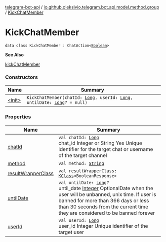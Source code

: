 [telegram-bot-api](../../index.md) / [io.github.oleksivio.telegram.bot.api.model.method.group](../index.md) / [KickChatMember](./index.md)

# KickChatMember

`data class KickChatMember : ChatAction<`[`Boolean`](https://kotlinlang.org/api/latest/jvm/stdlib/kotlin/-boolean/index.html)`>`

**See Also**

[kickChatMember](#)

### Constructors

| Name | Summary |
|---|---|
| [&lt;init&gt;](-init-.md) | `KickChatMember(chatId: `[`Long`](https://kotlinlang.org/api/latest/jvm/stdlib/kotlin/-long/index.html)`, userId: `[`Long`](https://kotlinlang.org/api/latest/jvm/stdlib/kotlin/-long/index.html)`, untilDate: `[`Long`](https://kotlinlang.org/api/latest/jvm/stdlib/kotlin/-long/index.html)`? = null)` |

### Properties

| Name | Summary |
|---|---|
| [chatId](chat-id.md) | `val chatId: `[`Long`](https://kotlinlang.org/api/latest/jvm/stdlib/kotlin/-long/index.html)<br>chat_id Integer or String Yes Unique identifier for the target chat or username of the target channel |
| [method](method.md) | `val method: `[`String`](https://kotlinlang.org/api/latest/jvm/stdlib/kotlin/-string/index.html) |
| [resultWrapperClass](result-wrapper-class.md) | `val resultWrapperClass: `[`KClass`](https://kotlinlang.org/api/latest/jvm/stdlib/kotlin.reflect/-k-class/index.html)`<BooleanResponse>` |
| [untilDate](until-date.md) | `val untilDate: `[`Long`](https://kotlinlang.org/api/latest/jvm/stdlib/kotlin/-long/index.html)`?`<br>until_date [Integer](https://docs.oracle.com/javase/6/docs/api/java/lang/Integer.html) OptionalDate when the user will be unbanned, unix time. If user is banned for more than 366 days or less than 30 seconds from the current time they are considered to be banned forever |
| [userId](user-id.md) | `val userId: `[`Long`](https://kotlinlang.org/api/latest/jvm/stdlib/kotlin/-long/index.html)<br>user_id Integer Unique identifier of the target user |
